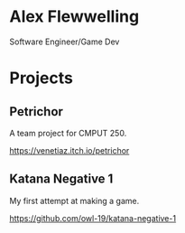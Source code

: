 # Alex Flewwelling
Software Engineer/Game Dev

# Projects
## Petrichor
A team project for CMPUT 250.

https://venetiaz.itch.io/petrichor

## Katana Negative 1
My first attempt at making a game.

https://github.com/owl-19/katana-negative-1
